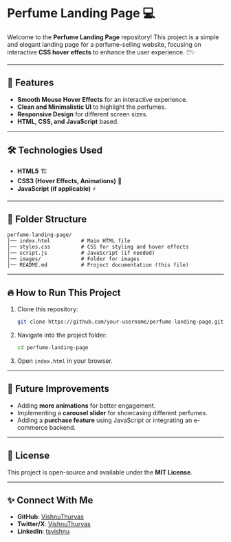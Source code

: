 # Perfume Landing Page 💻

Welcome to the **Perfume Landing Page** repository! This project is a simple and elegant landing page for a perfume-selling website, focusing on interactive **CSS hover effects** to enhance the user experience. 🖱️✨

---

## 🚀 Features
- **Smooth Mouse Hover Effects** for an interactive experience.
- **Clean and Minimalistic UI** to highlight the perfumes.
- **Responsive Design** for different screen sizes.
- **HTML, CSS, and JavaScript** based.

---

## 🛠️ Technologies Used
- **HTML5** 🏗️
- **CSS3 (Hover Effects, Animations)** 🎨
- **JavaScript (if applicable)** ⚡

---




## 📂 Folder Structure
```
perfume-landing-page/
│── index.html          # Main HTML file
│── styles.css          # CSS for styling and hover effects
│── script.js           # JavaScript (if needed)
│── images/             # Folder for images
│── README.md           # Project documentation (this file)
```

---

## 🔥 How to Run This Project
1. Clone this repository:
   ```bash
   git clone https://github.com/your-username/perfume-landing-page.git
   ```
2. Navigate into the project folder:
   ```bash
   cd perfume-landing-page
   ```
3. Open `index.html` in your browser.

---

## 🎯 Future Improvements
- Adding **more animations** for better engagement.
- Implementing a **carousel slider** for showcasing different perfumes.
- Adding a **purchase feature** using JavaScript or integrating an e-commerce backend.

---



## 📜 License
This project is open-source and available under the **MIT License**.

---

## ✨ Connect With Me
- **GitHub**: [VishnuThurvas](https://github.com/VishnuThurvas)
- **Twitter/X**: [VishnuThurvas](https://twitter.com/VishnuThurvas)
- **LinkedIn**: [tsvishnu](https://linkedin.com/in/tsvishnu)




